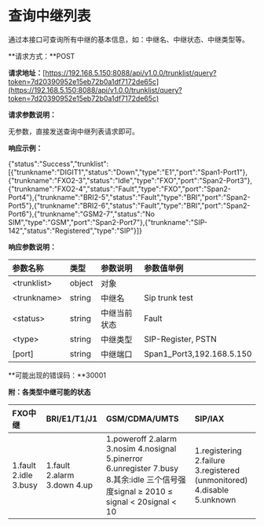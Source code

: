 # 查询中继列表

通过本接口可查询所有中继的基本信息，如：中继名、中继状态、中继类型等。

**请求方式：**POST

**请求地址：**[https://192.168.5.150:8088/api/v1.0.0/trunklist/query?token=7d20390952e15eb72b0a1df7172de65c](https://192.168.5.150:8088/api/v1.0.0/trunklist/query?token=7d20390952e15eb72b0a1df7172de65c)

**请求参数说明：**

无参数，直接发送查询中继列表请求即可。

**响应示例：**

{"status":"Success","trunklist":\[{"trunkname":"DIGIT1","status":"Down","type":"E1","port":"Span1-Port1"},{"trunkname":"FXO2-3","status":"Idle","type":"FXO","port":"Span2-Port3"},{"trunkname":"FXO2-4","status":"Fault","type":"FXO","port":"Span2-Port4"},{"trunkname":"BRI2-5","status":"Fault","type":"BRI","port":"Span2-Port5"},{"trunkname":"BRI2-6","status":"Fault","type":"BRI","port":"Span2-Port6"},{"trunkname":"GSM2-7","status":"No SIM","type":"GSM","port":"Span2-Port7"},{"trunkname":"SIP-142","status":"Registered","type":"SIP"}\]}

**响应参数说明：**

| 参数名称 | 类型 | 参数说明 | 参数值举例 |
| :--- | :--- | :--- | :--- |
| &lt;trunklist&gt; | object | 对象 |  |
| &lt;trunkname&gt; | string | 中继名 | Sip trunk test |
| &lt;status&gt; | string | 中继当前状态 | Fault |
| &lt;type&gt; | string | 中继类型 | SIP-Register, PSTN |
| \[port\] | string | 中继端口 | Span1\_Port3,192.168.5.150 |

**可能出现的错误码：**30001

**附：各类型中继可能的状态**

| FXO中继 | BRI/E1/T1/J1 | GSM/CDMA/UMTS | SIP/IAX |
| :--- | :--- | :--- | :--- |
| 1.fault                                     2.idle                                      3.busy | 1.fault                                   2.alarm                                 3.down                                   4.up | 1.poweroff                           2.alarm                                  3.nosim                                  4.nosignal                              5.pinerror                             6.unregister                         7.busy                                  8.其余:idle                          三个信号强度signal ≥ 2010 ≤ signal &lt; 20signal &lt; 10 | 1.registering                         2.failure                               3.registered \(unmonitored\) 4.disable                              5.unknown |



